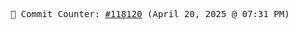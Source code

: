<p align="center">
    <samp>
        📮 Commit Counter: <a href="https://github.com/Javascript-void0/Javascript-void0/commits/main">#118120</a> (April 20, 2025 @ 07:31 PM)
    </samp>
</p>